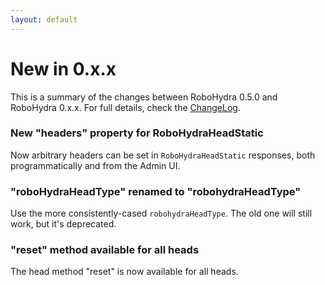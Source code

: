 ```yaml
---
layout: default
---
```


New in 0.x.x
============

This is a summary of the changes between RoboHydra 0.5.0 and RoboHydra
0.x.x. For full details, check the
[ChangeLog](https://raw.github.com/robohydra/robohydra/master/ChangeLog).


### New "headers" property for RoboHydraHeadStatic

Now arbitrary headers can be set in `RoboHydraHeadStatic` responses,
both programmatically and from the Admin UI.

### "roboHydraHeadType" renamed to "robohydraHeadType"

Use the more consistently-cased `robohydraHeadType`. The old one will
still work, but it's deprecated.

### "reset" method available for all heads

The head method "reset" is now available for all heads.
